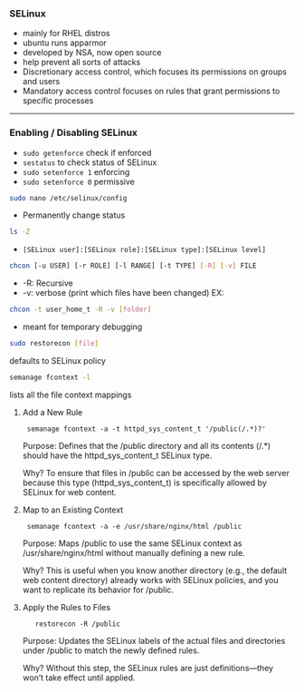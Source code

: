 ### SELinux 
- mainly for RHEL distros
- ubuntu runs apparmor
- developed by NSA, now open source
- help prevent all sorts of attacks
- Discretionary access control, which focuses its permissions on groups and users
- Mandatory access control focuses on rules that grant permissions to specific processes

___
### Enabling / Disabling SELinux
- `sudo getenforce` check if enforced
- `sestatus` to check status of SELinux
- `sudo setenforce 1` enforcing
- `sudo setenforce 0` permissive

```bash
sudo nano /etc/selinux/config
```
- Permanently change status

```bash
ls -Z
```
- `[SELinux user]:[SELinux role]:[SELinux type]:[SELinux level]`

```bash
chcon [-u USER] [-r ROLE] [-l RANGE] [-t TYPE] [-R] [-v] FILE
```
- -R: Recursive
- -v: verbose (print which files have been changed)
EX: 
```bash
chcon -t user_home_t -R -v [folder]
```
- meant for temporary debugging

```bash
sudo restorecon [file]
```
defaults to SELinux policy

```bash
semanage fcontext -l
```
lists all the file context mappings

1. Add a New Rule

        semanage fcontext -a -t httpd_sys_content_t '/public(/.*)?'

    Purpose: Defines that the /public directory and all its contents (/.*) should have the httpd_sys_content_t SELinux type.
   
    Why? To ensure that files in /public can be accessed by the web server because this type (httpd_sys_content_t) is specifically allowed by SELinux for web content.

3. Map to an Existing Context

        semanage fcontext -a -e /usr/share/nginx/html /public

    Purpose: Maps /public to use the same SELinux context as /usr/share/nginx/html without manually defining a new rule.
   
    Why? This is useful when you know another directory (e.g., the default web content directory) already works with SELinux policies, and you want to replicate its behavior for /public.

4. Apply the Rules to Files

          restorecon -R /public

    Purpose: Updates the SELinux labels of the actual files and directories under /public to match the newly defined rules.
   
    Why? Without this step, the SELinux rules are just definitions—they won’t take effect until applied.




